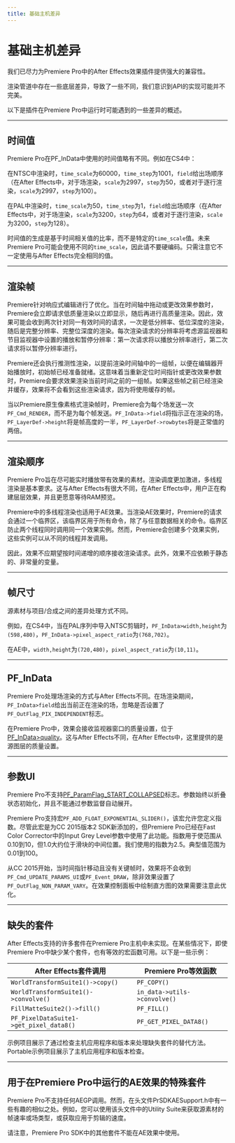 ```yaml
---
title: 基础主机差异
---
```

# 基础主机差异

我们已尽力为Premiere Pro中的After Effects效果插件提供强大的兼容性。

渲染管道中存在一些底层差异，导致了一些不同，我们意识到API的实现可能并不完美。

以下是插件在Premiere Pro中运行时可能遇到的一些差异的概述。

---

## 时间值

Premiere Pro在PF_InData中使用的时间值略有不同。例如在CS4中：

在NTSC中渲染时，`time_scale`为60000，`time_step`为1001，`field`给出场顺序（在After Effects中，对于场渲染，`scale`为2997，`step`为50，或者对于逐行渲染，`scale`为2997，`step`为100）。

在PAL中渲染时，`time_scale`为50，`time_step`为1，`field`给出场顺序（在After Effects中，对于场渲染，`scale`为3200，`step`为64，或者对于逐行渲染，`scale`为3200，`step`为128）。

时间值的生成是基于时间相关值的比率，而不是特定的`time_scale`值。未来Premiere Pro可能会使用不同的`time_scale`，因此请不要硬编码。只需注意它不一定使用与After Effects完全相同的值。

---

## 渲染帧

Premiere针对响应式编辑进行了优化。当在时间轴中拖动或更改效果参数时，Premiere会立即请求低质量渲染以立即显示，随后再进行高质量渲染。因此，效果可能会收到两次针对同一有效时间的请求，一次是低分辨率、低位深度的渲染，随后是完整分辨率、完整位深度的渲染。每次渲染请求的分辨率将考虑源监视器和节目监视器中设置的播放和暂停分辨率：第一次请求将以播放分辨率进行，第二次请求将以暂停分辨率进行。

Premiere还会执行推测性渲染，以提前渲染时间轴中的一组帧，以便在编辑器开始播放时，初始帧已经准备就绪。这意味着当重新定位时间指针或更改效果参数时，Premiere会要求效果渲染当前时间之前的一组帧。如果这些帧之前已经渲染并缓存，效果将不会看到这些渲染请求，因为将使用缓存的帧。

当以Premiere原生像素格式渲染帧时，Premiere会为每个场发送一次`PF_Cmd_RENDER`，而不是为每个帧发送。`PF_InData->field`将指示正在渲染的场，`PF_LayerDef->height`将是帧高度的一半，`PF_LayerDef->rowbytes`将是正常值的两倍。

---

## 渲染顺序

Premiere Pro旨在尽可能实时播放带有效果的素材。渲染调度更加激进，多线程渲染是基本要求。这与After Effects有很大不同，在After Effects中，用户正在构建层层效果，并且更愿意等待RAM预览。

Premiere中的多线程渲染也适用于AE效果。当渲染AE效果时，Premiere的请求会通过一个临界区，该临界区用于所有命令，除了与任意数据相关的命令。临界区防止两个线程同时调用同一个效果实例。然而，Premiere会创建多个效果实例，这些实例可以从不同的线程并发调用。

因此，效果不应期望按时间递增的顺序接收渲染请求。此外，效果不应依赖于静态的、非常量的变量。

---

## 帧尺寸

源素材与项目/合成之间的差异处理方式不同。

例如，在CS4中，当在PAL序列中导入NTSC剪辑时，`PF_InData>width,height`为`(598,480)`，`PF_InData->pixel_aspect_ratio`为`(768,702)`。

在AE中，`width,height`为`(720,480)`，`pixel_aspect_ratio`为`(10,11)`。

---

## PF_InData

Premiere Pro处理场渲染的方式与After Effects不同。在场渲染期间，`PF_InData>field`给出当前正在渲染的场，忽略是否设置了`PF_OutFlag_PIX_INDEPENDENT`标志。

在Premiere Pro中，效果会接收监视器窗口的质量设置，位于[PF_InData>quality](../../effect-basics/PF_InData#pf_indata-members)。这与After Effects不同，在After Effects中，这里提供的是源图层的质量设置。

---

## 参数UI

Premiere Pro不支持[PF_ParamFlag_START_COLLAPSED](../../effect-basics/PF_ParamDef#parameter-flags)标志。参数始终以折叠状态初始化，并且不能通过参数监督自动展开。

Premiere Pro支持宏`PF_ADD_FLOAT_EXPONENTIAL_SLIDER()`，该宏允许您定义指数。尽管此宏是为CC 2015版本2 SDK新添加的，但Premiere Pro已经在Fast Color Corrector中的Input Grey Level参数中使用了此功能。指数用于使范围从0.10到10，但1.0大约位于滑块的中间位置。我们使用的指数为2.5。典型值范围为0.01到100。

从CC 2015开始，当时间指针移动且没有关键帧时，效果将不会收到`PF_Cmd_UPDATE_PARAMS_UI`或`PF_Event_DRAW`，除非效果设置了`PF_OutFlag_NON_PARAM_VARY`。在效果控制面板中绘制直方图的效果需要注意此优化。

---

## 缺失的套件

After Effects支持的许多套件在Premiere Pro主机中未实现。在某些情况下，即使Premiere Pro中缺少某个套件，也有等效的宏函数可用。以下是一些示例：

|        After Effects套件调用         | Premiere Pro等效函数 |
| --------------------------------------- | -------------------------------- |
| `WorldTransformSuite1()->copy()`        | `PF_COPY()`                      |
| `WorldTransformSuite1()->convolve()`    | `in_data->utils->convolve()`     |
| `FillMatteSuite2()->fill()`             | `PF_FILL()`                      |
| `PF_PixelDataSuite1->get_pixel_data8()` | `PF_GET_PIXEL_DATA8()`           |

示例项目展示了通过检查主机应用程序和版本来处理缺失套件的替代方法。Portable示例项目展示了主机应用程序和版本检查。

---

## 用于在Premiere Pro中运行的AE效果的特殊套件

Premiere Pro不支持任何AEGP调用。然而，在头文件PrSDKAESupport.h中有一些有趣的相似之处。例如，您可以使用该头文件中的Utility Suite来获取源素材的帧速率或场类型，或获取应用于剪辑的速度。

请注意，Premiere Pro SDK中的其他套件不能在AE效果中使用。